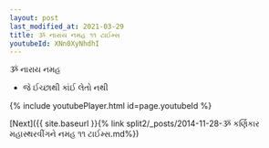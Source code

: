 ```yaml
---
layout: post
last_modified_at: 2021-03-29
title: ૐ નારાય નમહ ૧૧ ટાઈમ્સ
youtubeId: XNn0XyNhdhI
---
```

 
 
 ૐ નારાય નમહ  
 
 -  જે ઈચ્છાથી કાંઈ લેતો નથી 
 
  
 
  
 
 
 
 
 
 


{% include youtubePlayer.html id=page.youtubeId %}
 
[Next]({{ site.baseurl }}{% link  split2/_posts/2014-11-28-ૐ કર્ણિકાર મહાસ્થરવીંગને નમહ ૧૧ ટાઈમ્સ.md%})
 

